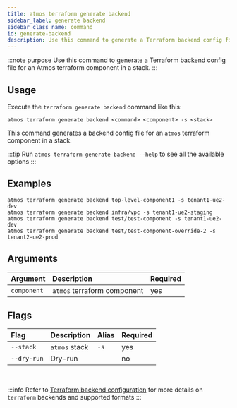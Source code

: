 ```yaml
---
title: atmos terraform generate backend
sidebar_label: generate backend
sidebar_class_name: command
id: generate-backend
description: Use this command to generate a Terraform backend config file for an Atmos terraform component in a stack.
---
```


:::note purpose
Use this command to generate a Terraform backend config file for an Atmos terraform component in a stack.
:::

## Usage

Execute the `terraform generate backend` command like this:

```shell
atmos terraform generate backend <command> <component> -s <stack>
```

This command generates a backend config file for an `atmos` terraform component in a stack.

:::tip
Run `atmos terraform generate backend --help` to see all the available options
:::

## Examples

```shell
atmos terraform generate backend top-level-component1 -s tenant1-ue2-dev
atmos terraform generate backend infra/vpc -s tenant1-ue2-staging
atmos terraform generate backend test/test-component -s tenant1-ue2-dev
atmos terraform generate backend test/test-component-override-2 -s tenant2-ue2-prod
```

## Arguments

| Argument     | Description                 | Required |
|:-------------|:----------------------------|:---------|
| `component`  | `atmos` terraform component | yes      |

## Flags

| Flag        | Description   | Alias | Required |
|:------------|:--------------|:------|:---------|
| `--stack`   | `atmos` stack | `-s`  | yes      |
| `--dry-run` | Dry-run       |       | no       |

<br/>

:::info
Refer to [Terraform backend configuration](https://developer.hashicorp.com/terraform/language/settings/backends/configuration) for more details
on `terraform` backends and supported formats
:::
